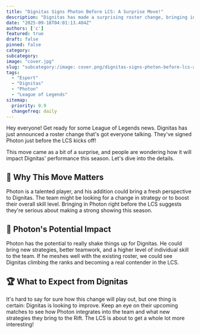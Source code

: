 ```yaml
---
title: "Dignitas Signs Photon Before LCS: A Surprise Move!"
description: "Dignitas has made a surprising roster change, bringing in Photon just before the LCS season starts."
date: "2025-09-18T04:01:13.404Z"
authors: ['c']
featured: true
draft: false
pinned: false
category:
subcategory:
image: "cover.jpg"
slug: "subcategory:/image: cover.png/dignitas-signs-photon-before-lcs-a-surprise-move"
tags:
  - "Esport"
  - "Dignitas"
  - "Photon"
  - "League of Legends"
sitemap:
  priority: 0.9
  changefreq: daily
---
```


Hey everyone! Get ready for some League of Legends news. Dignitas has just announced a roster change that's got everyone talking. They've signed Photon just before the LCS kicks off!

This move came as a bit of a surprise, and people are wondering how it will impact Dignitas' performance this season. Let's dive into the details.

## 🤔 Why This Move Matters
Photon is a talented player, and his addition could bring a fresh perspective to Dignitas. The team might be looking for a change in strategy or to boost their overall skill level. Bringing in Photon right before the LCS suggests they're serious about making a strong showing this season.

## 🚀 Photon's Potential Impact
Photon has the potential to really shake things up for Dignitas. He could bring new strategies, better teamwork, and a higher level of individual skill to the team. If he meshes well with the existing roster, we could see Dignitas climbing the ranks and becoming a real contender in the LCS.

## 🏆 What to Expect from Dignitas
It's hard to say for sure how this change will play out, but one thing is certain: Dignitas is looking to improve. Keep an eye on their upcoming matches to see how Photon integrates into the team and what new strategies they bring to the Rift. The LCS is about to get a whole lot more interesting!
